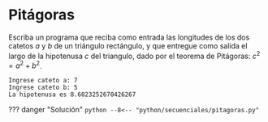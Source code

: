 # Pitágoras

Escriba un programa que reciba como entrada las longitudes de los dos catetos $a$ y $b$ de un triángulo rectángulo, y que entregue como salida el largo de la hipotenusa $c$ del triangulo, dado por el teorema de Pitágoras: $c^2=a^2+b^2$.

```
Ingrese cateto a: 7
Ingrese cateto b: 5
La hipotenusa es 8.6023252670426267
```

??? danger "Solución"
	```python
    --8<-- "python/secuenciales/pitagoras.py"
	```